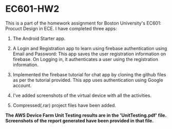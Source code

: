 # EC601-HW2
This is a part of the homework assignment for Boston University's EC601: Procuct Design in ECE.
I have completed three apps: 

1. The Android Starter app.

2. A Login and Registration app to learn using firebase authentication using Email and Password: This app saves the user registration information on firebase. On Logging in, it authenticates a user using the registration information.

3. Implemented the firebase tutorial for chat app by cloning the github files as per the tutorial provided. This app uses authentication using Google account.           

4. I've added screenshots of the virtual device with all the activities.

5. Compressed(.rar) project files have been added.

**The AWS Device Farm Unit Testing results are in the 'UnitTesting.pdf' file. Screenshots of the report generated have been provided in that file.**
